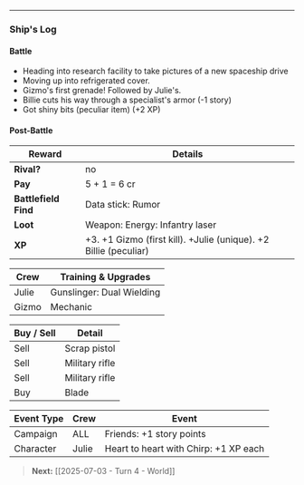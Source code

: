 
---

### Ship's Log

#### Battle

+ Heading into research facility to take pictures of a new spaceship drive
+ Moving up into refrigerated cover.
+ Gizmo's first grenade!  Followed by Julie's.
+ Billie cuts his way through a specialist's armor (-1 story)
+ Got shiny bits (peculiar item) (+2 XP)

#### Post-Battle

| Reward               | Details                                                          |
| -------------------- | ---------------------------------------------------------------- |
| **Rival?**           | no                                                               |
| **Pay**              | 5 + 1 = 6 cr                                                     |
| **Battlefield Find** | Data stick: Rumor                                                |
| **Loot**             | Weapon: Energy: Infantry laser                                   |
| **XP**               | +3. +1 Gizmo (first kill). +Julie (unique). +2 Billie (peculiar) |

| Crew  | Training & Upgrades       |
| ----- | ------------------------- |
| Julie | Gunslinger: Dual Wielding |
| Gizmo | Mechanic                  |

| Buy / Sell | Detail         |
| ---------- | -------------- |
| Sell       | Scrap pistol   |
| Sell       | Military rifle |
| Sell       | Military rifle |
| Buy        | Blade          |

| Event Type | Crew  | Event                                 |
| ---------- | ----- | ------------------------------------- |
| Campaign   | ALL   | Friends: +1 story points              |
| Character  | Julie | Heart to heart with Chirp: +1 XP each |

> **Next:** [[2025-07-03 - Turn 4 - World]]

